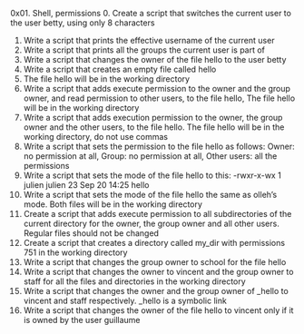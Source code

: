 0x01. Shell, permissions
0. Create a script that switches the current user to the user betty, using only 8 characters
1. Write a script that prints the effective username of the current user
2. Write a script that prints all the groups the current user is part of
3. Write a script that changes the owner of the file hello to the user betty
4. Write a script that creates an empty file called hello
5. The file hello will be in the working directory
6. Write a script that adds execute permission to the owner and the group owner, and read permission to other users, to the file hello, The file hello will be in the working directory
7. Write a script that adds execution permission to the owner, the group owner and the other users, to the file hello. The file hello will be in the working directory, do not use commas
8. Write a script that sets the permission to the file hello as follows: Owner: no permission at all, Group: no permission at all, Other users: all the permissions
9. Write a script that sets the mode of the file hello to this: -rwxr-x-wx 1 julien julien 23 Sep 20 14:25 hello
10. Write a script that sets the mode of the file hello the same as olleh’s mode. Both files will be in the working directory
11. Create a script that adds execute permission to all subdirectories of the current directory for the owner, the group owner and all other users. Regular files should not be changed
12. Create a script that creates a directory called my_dir with permissions 751 in the working directory
13. Write a script that changes the group owner to school for the file hello
14. Write a script that changes the owner to vincent and the group owner to staff for all the files and directories in the working directory
15. Write a script that changes the owner and the group owner of _hello to vincent and staff respectively. _hello is a symbolic link
16. Write a script that changes the owner of the file hello to vincent only if it is owned by the user guillaume
